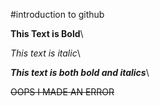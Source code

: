 #introduction to github

**This Text is Bold**\

_This text is italic_\

***This text is both bold and italics***\

~~OOPS I MADE AN ERROR~~
